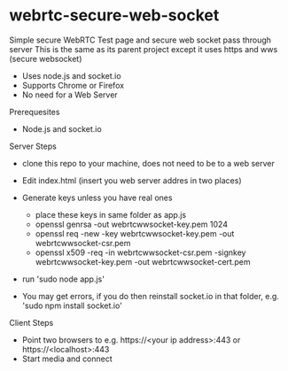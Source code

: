 webrtc-secure-web-socket
========================

Simple secure WebRTC Test page and secure web socket pass through server
This is the same as its parent project except it uses https and wws (secure websocket)
- Uses node.js and socket.io
- Supports Chrome or Firefox
- No need for a Web Server


Prerequesites

-  Node.js  and  socket.io


Server Steps 

- clone this repo to your machine, does not need to be to a web server
- Edit index.html (insert you web server addres in two places)

- Generate keys unless you have real ones
  - place these keys in same folder as app.js
  - openssl genrsa -out webrtcwwsocket-key.pem 1024
  - openssl req -new -key webrtcwwsocket-key.pem -out webrtcwwsocket-csr.pem
  - openssl x509 -req -in webrtcwwsocket-csr.pem -signkey webrtcwwsocket-key.pem -out webrtcwwsocket-cert.pem
- run   'sudo node app.js'
- You may get errors, if you do then reinstall socket.io in that folder, e.g. 'sudo npm install socket.io'


Client Steps

- Point two browsers to  e.g. https://\<your ip address\>:443  or  https://\<localhost\>:443
- Start media and connect
